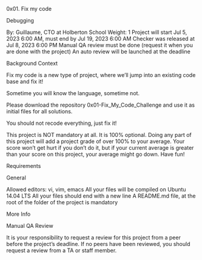 
0x01. Fix my code


  
Debugging


  
 By: Guillaume, CTO at Holberton School
 Weight: 1
 Project will start Jul 5, 2023 6:00 AM, must end by Jul 19, 2023 6:00 AM
 Checker was released at Jul 8, 2023 6:00 PM
 Manual QA review must be done (request it when you are done with the project)
 An auto review will be launched at the deadline





    


    



      

      

      

  

    
Background Context



Fix my code is a new type of project, where we’ll jump into an existing code base and fix it!



Sometime you will know the language, sometime not.



Please download the repository 0x01-Fix_My_Code_Challenge and use it as initial files for all solutions.



You should not recode everything, just fix it!



This project is NOT mandatory at all. It is 100% 
optional. Doing any part of this project will add a project grade of 
over 100% to your average. Your score won’t get hurt if you don’t do it,
 but if your current average is greater than your score on this project,
 your average might go down. Have fun!



Requirements



General



Allowed editors: vi, vim, emacs
All your files will be compiled on Ubuntu 14.04 LTS
All your files should end with a new line
A README.md file, at the root of the folder of the project is mandatory



More Info



Manual QA Review



It is your responsibility to request a review for this 
project from a peer before the project’s deadline. If no peers have been
 reviewed, you should request a review from a TA or staff member.


  

